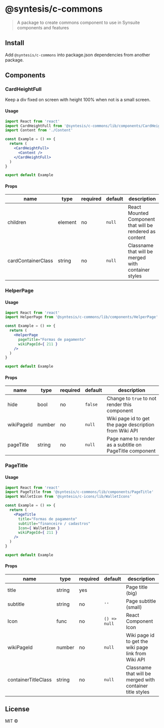 # @syntesis/c-commons

> A package to create commons component to use in Synsuite components and features

## Install
Add `@syntesis/c-commons` into package.json dependencies from another package.

## Components

### CardHeightFull
Keep a div fixed on screen with height 100% when not is a small screen.
#### Usage
```jsx
import React from 'react'
import CardHeightFull from '@syntesis/c-commons/lib/components/CardHeightFull'
import Content from './Content'

const Example = () => {
  return (
    <CardHeightFull>
      <Content />
    </CardHeightFull>
  )
}

export default Example
```
#### Props
| name               	| type    	| required 	| default 	| description                                               	|
|--------------------	|---------	|----------	|---------	|-----------------------------------------------------------	|
| children           	| element 	| no       	| `null`  	| React Mounted Component that will be rendered as content  	|
| cardContainerClass 	| string  	| no       	| `null`  	| Classname that will be merged with container styles       	|

### HelperPage
#### Usage
```jsx
import React from 'react'
import HelperPage from '@syntesis/c-commons/lib/components/HelperPage'

const Example = () => {
  return (
    <HelperPage
      pageTitle="Formas de pagamento"
      wikiPageId={ 211 }
    />
  )
}

export default Example
```
#### Props
| name       	| type   	| required 	| default 	| description                                              	|
|------------	|--------	|----------	|---------	|----------------------------------------------------------	|
| hide       	| bool   	| no       	| `false` 	| Change to `true` to not render this component            	|
| wikiPageId 	| number 	| no       	| `null`  	| Wiki page id to get the page description from Wiki API   	|
| pageTitle  	| string 	| no       	| `null`  	| Page name to render as a subtitle on PageTitle component 	|

### PageTitle
#### Usage
```jsx
import React from 'react'
import PageTitle from '@syntesis/c-commons/lib/components/PageTitle'
import WalletIcon from '@syntesis/c-icons/lib/WalletIcons'

const Example = () => {
  return (
    <PageTitle
      title="Formas de pagamento"
      subtitle="financeiro / cadastros"
      Icon={ WalletIcon }
      wikiPageId={ 211 }
    />
  )
}

export default Example
```
#### Props
| name                	| type   	| required 	| default      	| description                                               	|
|---------------------	|--------	|----------	|--------------	|-----------------------------------------------------------	|
| title               	| string 	| yes      	|              	| Page title (big)                                          	|
| subtitle            	| string 	| no       	| `''`         	| Page subtitle (small)                                     	|
| Icon                	| func   	| no       	| `() => null` 	| React Component Icon                                      	|
| wikiPageId          	| number 	| no       	| `null`       	| Wiki page id to get the wiki page link from Wiki API        |
| containerTitleClass 	| string 	| no       	| `null`       	| Classname that will be merged with container title styles 	|

## License

MIT © [](https://github.com/)
